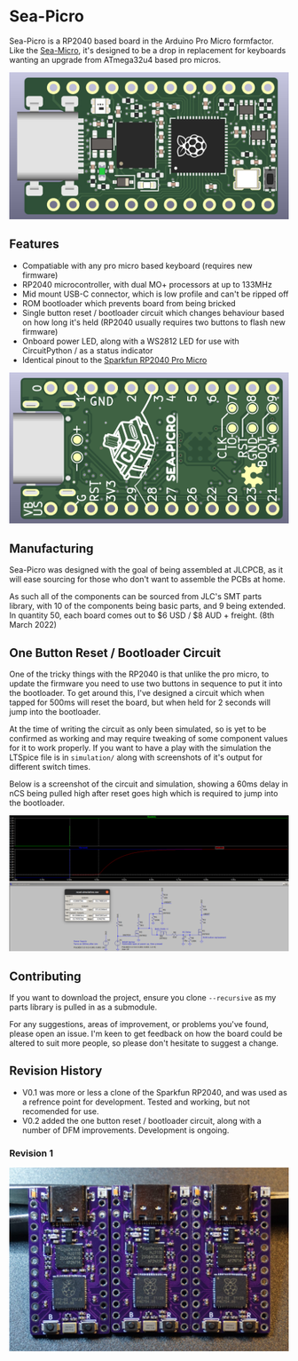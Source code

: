 # Sea-Picro

Sea-Picro is a RP2040 based board in the Arduino Pro Micro formfactor. Like the [Sea-Micro](https://github.com/joshajohnson/sea-micro), it's designed to be a drop in replacement for keyboards wanting an upgrade from ATmega32u4 based pro micros.

![top of pcb render](documentation/sea-picro-render-front.png)

## Features
- Compatiable with any pro micro based keyboard (requires new firmware)
- RP2040 microcontroller, with dual MO+ processors at up to 133MHz
- Mid mount USB-C connector, which is low profile and can't be ripped off
- ROM bootloader which prevents board from being bricked
- Single button reset / bootloader circuit which changes behaviour based on how long it's held (RP2040 usually requires two buttons to flash new firmware)
- Onboard power LED, along with a WS2812 LED for use with CircuitPython / as a status indicator
- Identical pinout to the [Sparkfun RP2040 Pro Micro](https://www.sparkfun.com/products/18288)

![bottom of pcb render](documentation/sea-picro-render-back.png)

## Manufacturing
Sea-Picro was designed with the goal of being assembled at JLCPCB, as it will ease sourcing for those who don't want to assemble the PCBs at home.

As such all of the components can be sourced from JLC's SMT parts library, with 10 of the components being basic parts, and 9 being extended. In quantity 50, each board comes out to $6 USD / $8 AUD + freight. (8th March 2022)

## One Button Reset / Bootloader Circuit

One of the tricky things with the RP2040 is that unlike the pro micro, to update the firmware you need to use two buttons in sequence to put it into the bootloader. To get around this, I've designed a circuit which when tapped for 500ms will reset the board, but when held for 2 seconds will jump into the bootloader. 

At the time of writing the circuit as only been simulated, so is yet to be confirmed as working and may require tweaking of some component values for it to work properly. If you want to have a play with the simulation the LTSpice file is in `simulation/` along with screenshots of it's output for different switch times. 

Below is a screenshot of the circuit and simulation, showing a 60ms delay in nCS being pulled high after reset goes high which is required to jump into the bootloader.

![ltspice simulation of delayed nCS circuit](simulation/hold-close-up.png)

## Contributing

If you want to download the project, ensure you clone `--recursive` as my parts library is pulled in as a submodule.

For any suggestions, areas of improvement, or problems you've found, please open an issue. I'm keen to get feedback on how the board could be altered to suit more people, so please don't hesitate to suggest a change.

## Revision History
- V0.1 was more or less a clone of the Sparkfun RP2040, and was used as a refrence point for development. Tested and working, but not recomended for use.
- V0.2 added the one button reset / bootloader circuit, along with a number of DFM improvements. Development is ongoing.

### Revision 1 

![image of assembled v0.1 sea-picro](documentation/v01-sea-picro.JPG)
